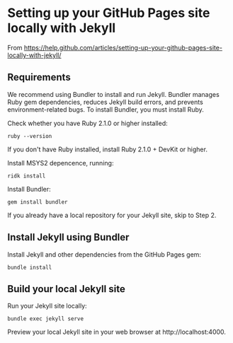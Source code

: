 Setting up your GitHub Pages site locally with Jekyll
=========================
From https://help.github.com/articles/setting-up-your-github-pages-site-locally-with-jekyll/

Requirements
-----------------
We recommend using Bundler to install and run Jekyll. Bundler manages Ruby gem dependencies, reduces Jekyll build errors, and prevents environment-related bugs. To install Bundler, you must install Ruby.

Check whether you have Ruby 2.1.0 or higher installed:
```
ruby --version
```
If you don't have Ruby installed, install Ruby 2.1.0 + DevKit or higher.

Install MSYS2 depencence, running:
```
ridk install
```


Install Bundler:

```
gem install bundler
```
If you already have a local repository for your Jekyll site, skip to Step 2.

Install Jekyll using Bundler
-----------------

Install Jekyll and other dependencies from the GitHub Pages gem:

```
bundle install
```

Build your local Jekyll site
----------------

Run your Jekyll site locally:

```
bundle exec jekyll serve
```

Preview your local Jekyll site in your web browser at http://localhost:4000.